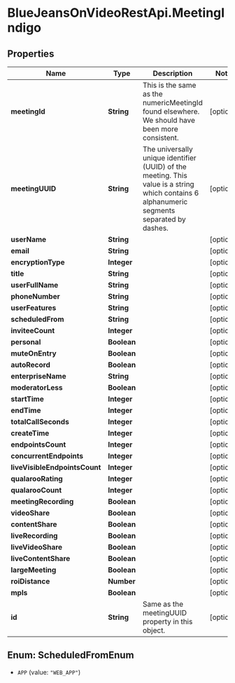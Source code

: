 # BlueJeansOnVideoRestApi.MeetingIndigo

## Properties
Name | Type | Description | Notes
------------ | ------------- | ------------- | -------------
**meetingId** | **String** | This is the same as the numericMeetingId found elsewhere. We should have been more consistent. | [optional] 
**meetingUUID** | **String** | The universally unique identifier (UUID) of the meeting. This value is a string which contains 6 alphanumeric segments separated by dashes. | [optional] 
**userName** | **String** |  | [optional] 
**email** | **String** |  | [optional] 
**encryptionType** | **Integer** |  | [optional] 
**title** | **String** |  | [optional] 
**userFullName** | **String** |  | [optional] 
**phoneNumber** | **String** |  | [optional] 
**userFeatures** | **String** |  | [optional] 
**scheduledFrom** | **String** |  | [optional] 
**inviteeCount** | **Integer** |  | [optional] 
**personal** | **Boolean** |  | [optional] 
**muteOnEntry** | **Boolean** |  | [optional] 
**autoRecord** | **Boolean** |  | [optional] 
**enterpriseName** | **String** |  | [optional] 
**moderatorLess** | **Boolean** |  | [optional] 
**startTime** | **Integer** |  | [optional] 
**endTime** | **Integer** |  | [optional] 
**totalCallSeconds** | **Integer** |  | [optional] 
**createTime** | **Integer** |  | [optional] 
**endpointsCount** | **Integer** |  | [optional] 
**concurrentEndpoints** | **Integer** |  | [optional] 
**liveVisibleEndpointsCount** | **Integer** |  | [optional] 
**qualarooRating** | **Integer** |  | [optional] 
**qualarooCount** | **Integer** |  | [optional] 
**meetingRecording** | **Boolean** |  | [optional] 
**videoShare** | **Boolean** |  | [optional] 
**contentShare** | **Boolean** |  | [optional] 
**liveRecording** | **Boolean** |  | [optional] 
**liveVideoShare** | **Boolean** |  | [optional] 
**liveContentShare** | **Boolean** |  | [optional] 
**largeMeeting** | **Boolean** |  | [optional] 
**roiDistance** | **Number** |  | [optional] 
**mpls** | **Boolean** |  | [optional] 
**id** | **String** | Same as the meetingUUID property in this object. | [optional] 


<a name="ScheduledFromEnum"></a>
## Enum: ScheduledFromEnum


* `APP` (value: `"WEB_APP"`)





